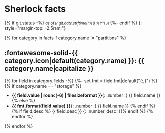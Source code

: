 # Sherlock facts
{% if git.status -%}
<small>_as of {{ git.date.strftime("%B %Y") }}_</small>
{%- endif %}
{: style="margin-top: -2.5rem;"}


{% for category in facts if category.name != "partitions" %}
## :fontawesome-solid-{{ category.icon|default(category.name) }}: {{ category.name|capitalize }}
  {% for field in category.fields -%}
    {%- set fmt = field.fmt|default("{:,}") %}
      {% if category.name == "storage" %}
   * **{{ field.value | round(-6) | filesizeformat }}**{: .number :} {{ field.name }}
      {% else %}
   * **{{ fmt.format(field.value) }}**{: .number :} {{ field.name }}
      {% endif %}
     {% if field.desc %}
     {{ field.desc }}
     {: .number_desc :}{% endif %}
  {% endfor %}

{% endfor %}



